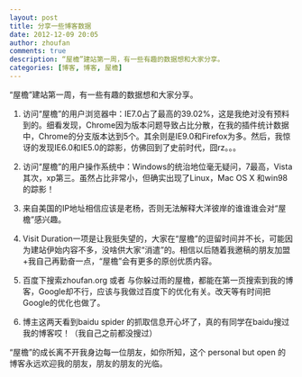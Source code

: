 ```yaml
---
layout: post
title: 分享一些博客数据
date: 2012-12-09 20:05
author: zhoufan
comments: true   
description: “屋檐”建站第一周，有一些有趣的数据想和大家分享。
categories: [博客, 博客, 屋檐]
---
```

“屋檐”建站第一周，有一些有趣的数据想和大家分享。

1. 访问“屋檐”的用户浏览器中：IE7.0占了最高的39.02%，这是我绝对没有预料到的。细看发现，Chrome因为版本问题导致占比分散，在我的插件统计数据中，Chrome的分支版本达到5个。其余则是IE9.0和Firefox为多。然后，我惊讶的发现IE6.0和IE5.0的踪影，仿佛回到了史前时代，囧rz。。。

2. 访问“屋檐”的用户操作系统中：Windows的统治地位毫无疑问，7最高，Vista其次，xp第三。虽然占比非常小，但确实出现了Linux，Mac OS X 和win98 的踪影！

3. 来自美国的IP地址相信应该是老杨，否则无法解释大洋彼岸的谁谁谁会对“屋檐”感兴趣。

4. Visit Duration一项是让我挺失望的，大家在“屋檐”的逗留时间并不长，可能因为建站伊始内容不多，没啥供大家“消遣”的。相信以后随着我邀稿的朋友加盟+我自己再勤奋一点，“屋檐”会有更多的原创优质内容。

5. 百度下搜索zhoufan.org 或者 与你躲过雨的屋檐，都能在第一页搜索到我的博客，Google却不行，应该与我做过百度下的优化有关。改天等有时间把Google的优化也做了。

6. 博主这两天看到baidu spider 的抓取信息开心坏了，真的有同学在baidu搜过我的博客哎！（我自己之前都没搜过）

“屋檐”的成长离不开我身边每一位朋友，如你所知，这个 personal but open 的博客永远欢迎我的朋友，朋友的朋友的光临。
